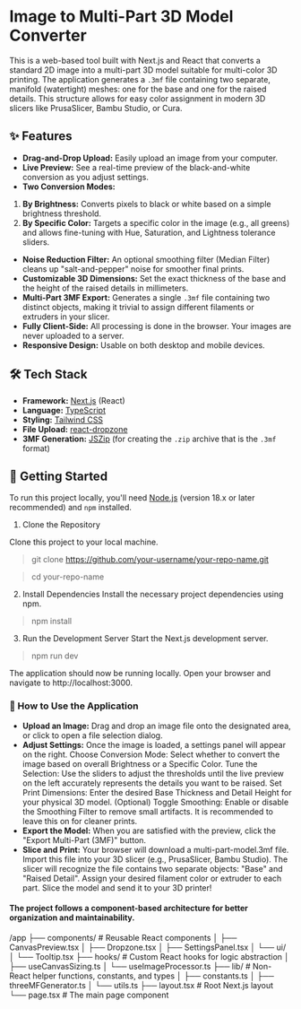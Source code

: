 # Image to Multi-Part 3D Model Converter

This is a web-based tool built with Next.js and React that converts a standard 2D image into a multi-part 3D model suitable for multi-color 3D printing. The application generates a `.3mf` file containing two separate, manifold (watertight) meshes: one for the base and one for the raised details. This structure allows for easy color assignment in modern 3D slicers like PrusaSlicer, Bambu Studio, or Cura.


<!-- TODO: Replace this with an actual screenshot of your app! -->

## ✨ Features

-   **Drag-and-Drop Upload:** Easily upload an image from your computer.
-   **Live Preview:** See a real-time preview of the black-and-white conversion as you adjust settings.
-   **Two Conversion Modes:**
   1.  **By Brightness:** Converts pixels to black or white based on a simple brightness threshold.
   2.  **By Specific Color:** Targets a specific color in the image (e.g., all greens) and allows fine-tuning with Hue, Saturation, and Lightness tolerance sliders.
-   **Noise Reduction Filter:** An optional smoothing filter (Median Filter) cleans up "salt-and-pepper" noise for smoother final prints.
-   **Customizable 3D Dimensions:** Set the exact thickness of the base and the height of the raised details in millimeters.
-   **Multi-Part 3MF Export:** Generates a single `.3mf` file containing two distinct objects, making it trivial to assign different filaments or extruders in your slicer.
-   **Fully Client-Side:** All processing is done in the browser. Your images are never uploaded to a server.
-   **Responsive Design:** Usable on both desktop and mobile devices.

## 🛠️ Tech Stack

-   **Framework:** [Next.js](https://nextjs.org/) (React)
-   **Language:** [TypeScript](https://www.typescriptlang.org/)
-   **Styling:** [Tailwind CSS](https://tailwindcss.com/)
-   **File Upload:** [react-dropzone](https://react-dropzone.js.org/)
-   **3MF Generation:** [JSZip](https://stuk.github.io/jszip/) (for creating the `.zip` archive that is the `.3mf` format)

## 🚀 Getting Started

To run this project locally, you'll need [Node.js](https://nodejs.org/) (version 18.x or later recommended) and `npm` installed.

1. Clone the Repository

Clone this project to your local machine.

> git clone https://github.com/your-username/your-repo-name.git

> cd your-repo-name

2. Install Dependencies
Install the necessary project dependencies using npm.

> npm install

3. Run the Development Server
Start the Next.js development server.

> npm run dev

The application should now be running locally. Open your browser and navigate to http://localhost:3000.

### 📄 How to Use the Application
-   **Upload an Image:** Drag and drop an image file onto the designated area, or click to open a file selection dialog.
-   **Adjust Settings:** Once the image is loaded, a settings panel will appear on the right.
        Choose Conversion Mode: Select whether to convert the image based on overall Brightness or a Specific Color.
        Tune the Selection: Use the sliders to adjust the thresholds until the live preview on the left accurately represents the details you want to be raised.
        Set Print Dimensions: Enter the desired Base Thickness and Detail Height for your physical 3D model.
        (Optional) Toggle Smoothing: Enable or disable the Smoothing Filter to remove small artifacts. It is recommended to leave this on for cleaner prints.
-   **Export the Model:** When you are satisfied with the preview, click the "Export Multi-Part (3MF)" button.
-   **Slice and Print:**
        Your browser will download a multi-part-model.3mf file.
        Import this file into your 3D slicer (e.g., PrusaSlicer, Bambu Studio).
        The slicer will recognize the file contains two separate objects: "Base" and "Raised Detail".
        Assign your desired filament color or extruder to each part.
        Slice the model and send it to your 3D printer!

#### The project follows a component-based architecture for better organization and maintainability.

/app
├── components/         # Reusable React components
│   ├── CanvasPreview.tsx
│   ├── Dropzone.tsx
│   ├── SettingsPanel.tsx
│   └── ui/
│       └── Tooltip.tsx
├── hooks/              # Custom React hooks for logic abstraction
│   ├── useCanvasSizing.ts
│   └── useImageProcessor.ts
├── lib/                # Non-React helper functions, constants, and types
│   ├── constants.ts
│   ├── threeMFGenerator.ts
│   └── utils.ts
├── layout.tsx          # Root Next.js layout
└── page.tsx            # The main page component
